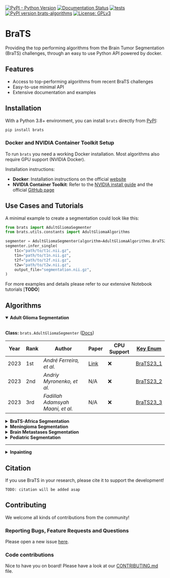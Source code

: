 [![PyPI - Python Version](https://img.shields.io/pypi/pyversions/brats?logo=python&color=2EC553)](https://pypi.org/project/brats/)
[![Documentation Status](https://readthedocs.org/projects/brats/badge/?version=latest)](http://brats.readthedocs.io/?badge=latest)
[![tests](https://github.com/BrainLesion/brats/actions/workflows/tests.yml/badge.svg)](https://github.com/BrainLesion/brats/actions/workflows/tests.yml)
[![PyPI version brats-algorithms](https://badge.fury.io/py/brats.svg)](https://pypi.python.org/pypi/brats/)
[![License: GPLv3](https://img.shields.io/badge/License-AGPLv3-blue.svg?color=2EC553)](https://www.gnu.org/licenses/agpl-3.0)

# BraTS

Providing the top performing algorithms from the Brain Tumor Segmentation (BraTS) challenges, through an easy to use Python API powered by docker.

## Features

- Access to top-performing algorithms from recent BraTS challenges
- Easy-to-use minimal API
- Extensive documentation and examples

## Installation

With a Python 3.8+ environment, you can install `brats` directly from [PyPI](https://pypi.org/project/brats/):

```sh
pip install brats
```

### Docker and NVIDIA Container Toolkit Setup

To run `brats` you need a working Docker installation.
Most algorithms also require GPU support (NVIDIA Docker).

Installation instructions:

- **Docker**: Installation instructions on the official [website](https://docs.docker.com/get-docker/)
- **NVIDIA Container Toolkit**: Refer to the [NVIDIA install guide](https://docs.nvidia.com/datacenter/cloud-native/container-toolkit/latest/install-guide.html) and the official [GitHub page](https://github.com/NVIDIA/nvidia-container-toolkit)

## Use Cases and Tutorials

A minimal example to create a segmentation could look like this:

```python
from brats import AdultGliomaSegmenter
from brats.utils.constants import AdultGliomaAlgorithms

segmenter = AdultGliomaSegmenter(algorithm=AdultGliomaAlgorithms.BraTS23_1, cuda_devices="0") # these are optional args and show the default values
segmenter.infer_single(
    t1c="path/to/t1c.nii.gz",
    t1n="path/to/t1n.nii.gz",
    t2f="path/to/t2f.nii.gz",
    t2w="path/to/t2w.nii.gz",
    output_file="segmentation.nii.gz",
)
```

For more examples and details please refer to our extensive Notebook tutorials [**TODO**]

## Algorithms

<details open>

<summary> <strong> Adult Glioma Segmentation </strong> </summary>
<br>

**Class:** `brats.AdultGliomaSegmenter` ([Docs](https://brats.readthedocs.io/en/latest/algorithms.html#brats.core.segmentation_algorithms.AdultGliomaSegmenter))


| Year | Rank | Author | Paper | CPU Support | [Key Enum](https://brats.readthedocs.io/en/latest/constants.html#brats.utils.constants.AdultGliomaAlgorithms)|
|------|-------|--------|-------|-------------|-------------|
| 2023 | 1st | _André Ferreira, et al._ | [Link](https://arxiv.org/abs/2402.17317v1) | &#x274C; | [BraTS23_1](https://brats.readthedocs.io/en/latest/constants.html#brats.utils.constants.AdultGliomaAlgorithms.BraTS23_1) |
| 2023 | 2nd | _Andriy Myronenko, et al._ | N/A | &#x274C; | [BraTS23_2](https://brats.readthedocs.io/en/latest/constants.html#brats.utils.constants.AdultGliomaAlgorithms.BraTS23_2) |
| 2023 | 3rd | _Fadillah Adamsyah Maani, et al._ | N/A | &#x274C; | [BraTS23_3](https://brats.readthedocs.io/en/latest/constants.html#brats.utils.constants.AdultGliomaAlgorithms.BraTS23_3) |

</details>

<details>
<summary> <strong> BraTS-Africa Segmentation </strong> </summary>
<br>

**Class:** `brats.AfricaSegmenter` ([Docs](https://brats.readthedocs.io/en/latest/algorithms.html#brats.core.segmentation_algorithms.AfricaSegmenter))

| Year | Rank | Author | Paper | CPU Support | [Key Enum](https://brats.readthedocs.io/en/latest/constants.html#brats.utils.constants.AfricaAlgorithms)|
|------|-------|--------|-------|-------------|-------------|
| 2023 | 1st | _Andriy Myronenko, et al._ | TODO | &#x274C; | [BraTS23_1](https://brats.readthedocs.io/en/latest/constants.html#brats.utils.constants.AfricaAlgorithms.BraTS23_1) |
| 2023 | 2nd | _Alyssa R Amod, et al._ | N/A | &#x274C; | [BraTS23_2](https://brats.readthedocs.io/en/latest/constants.html#brats.utils.constants.AfricaAlgorithms.BraTS23_2) |
| 2023 | 3rd | _Ziyan Huang, et al._ | N/A | &#x2705; | [BraTS23_3](https://brats.readthedocs.io/en/latest/constants.html#brats.utils.constants.AfricaAlgorithms.BraTS23_3) |

</details>

<details>
<summary> <strong> Meningioma Segmentation </strong> </summary>
<br>

**Class:** `brats.MeningiomaSegmenter` ([Docs](https://brats.readthedocs.io/en/latest/algorithms.html#brats.core.segmentation_algorithms.MeningiomaSegmenter))


| Year | Rank | Author | Paper | CPU Support | [Key Enum](https://brats.readthedocs.io/en/latest/constants.html#brats.utils.constants.MeningiomaAlgorithms)|
|------|-------|--------|-------|-------------|-------------|
| 2023 | 1st | _Andriy Myronenko, et al._ | N/A | &#x274C; | [BraTS23_1](https://brats.readthedocs.io/en/latest/constants.html#brats.utils.constants.MeningiomaAlgorithms.BraTS23_1) |
| 2023 | 2nd | _Ziyan Huang, et al._ | N/A | &#x2705; | [BraTS23_2](https://brats.readthedocs.io/en/latest/constants.html#brats.utils.constants.MeningiomaAlgorithms.BraTS23_2) |
| 2023 | 3rd | _Zhifan Jiang et al._ | N/A | &#x274C; | [BraTS23_3](https://brats.readthedocs.io/en/latest/constants.html#brats.utils.constants.MeningiomaAlgorithms.BraTS23_3) |

</details>

<details>
<summary> <strong> Brain Metastases Segmentation </strong> </summary>
<br>

**Class:** `brats.MetastasesSegmenter` ([Docs](https://brats.readthedocs.io/en/latest/algorithms.html#brats.core.segmentation_algorithms.MetastasesSegmenter))

| Year | Rank | Author | Paper | CPU Support | [Key Enum](https://brats.readthedocs.io/en/latest/constants.html#brats.utils.constants.MetastasesAlgorithms)|
|------|-------|--------|-------|-------------|-------------|
| 2023 | 1st | _Andriy Myronenko, et al._ | N/A | &#x274C; | [BraTS23_1](https://brats.readthedocs.io/en/latest/constants.html#brats.utils.constants.MetastasesAlgorithms.BraTS23_1) |
| 2023 | 2nd | _Siwei Yang, et al._ | N/A | &#x274C; | [BraTS23_2](https://brats.readthedocs.io/en/latest/constants.html#brats.utils.constants.MetastasesAlgorithms.BraTS23_2) |
| 2023 | 3rd | _Ziyan Huang, et al._ | N/A | &#x2705; | [BraTS23_3](https://brats.readthedocs.io/en/latest/constants.html#brats.utils.constants.MetastasesAlgorithms.BraTS23_3) |

</details>

<details>
<summary> <strong> Pediatric Segmentation </strong> </summary>
<br>

**Class:** `brats.PediatricSegmenter` ([Docs](https://brats.readthedocs.io/en/latest/algorithms.html#brats.core.segmentation_algorithms.PediatricSegmenter))


| Year | Rank | Author | Paper | CPU Support | [Key Enum](https://brats.readthedocs.io/en/latest/constants.html#brats.utils.constants.PediatricAlgorithms)|
|------|-------|--------|-------|-------------|-------------|
| 2023 | 1st | _Zhifan Jiang et al._ | N/A | &#x274C; | [BraTS23_1](https://brats.readthedocs.io/en/latest/constants.html#brats.utils.constants.PediatricAlgorithms.BraTS23_1) |
| 2023 | 2nd | _Andriy Myronenko, et al._ | N/A | &#x274C; | [BraTS23_2](https://brats.readthedocs.io/en/latest/constants.html#brats.utils.constants.PediatricAlgorithms.BraTS23_2) |
| 2023 | 3rd | _Yubo Zhou_ | N/A | &#x274C; | [BraTS23_3](https://brats.readthedocs.io/en/latest/constants.html#brats.utils.constants.PediatricAlgorithms.BraTS23_3) |

</details>

---

<details>
<summary> <strong> Inpainting </strong> </summary>
<br>

**Class:** `brats.Inpainter` ([Docs](https://brats.readthedocs.io/en/latest/algorithms.html#brats.core.inpainting_algorithms.Inpainter))

| Year | Rank | Author | Paper | CPU Support | [Key Enum](https://brats.readthedocs.io/en/latest/constants.html#brats.utils.constants.InpaintingAlgorithms) |
|------|-------|--------|-------|-------------|-------------|
| 2023 | 1st | _Juexin Zhang, et al._ | N/A | &#x2705; | [BraTS23_1](https://brats.readthedocs.io/en/latest/constants.html#brats.utils.constants.InpaintingAlgorithms.BraTS23_1) |
| 2023 | 2nd | _Alicia Durrer, et al._ | N/A | &#x274C; | [BraTS23_2](https://brats.readthedocs.io/en/latest/constants.html#brats.utils.constants.InpaintingAlgorithms.BraTS23_2) |
| 2023 | 3rd | _Jiayu Huo, et al._ | N/A | &#x2705; | [BraTS23_3](https://brats.readthedocs.io/en/latest/constants.html#brats.utils.constants.InpaintingAlgorithms.BraTS23_3) |


</details>


## Citation

If you use BraTS in your research, please cite it to support the development!

```
TODO: citation will be added asap
```

## Contributing

We welcome all kinds of contributions from the community!

### Reporting Bugs, Feature Requests and Questions

Please open a new issue [here](https://github.com/BrainLesion/BraTS/issues).

### Code contributions

Nice to have you on board! Please have a look at our [CONTRIBUTING.md](CONTRIBUTING.md) file.
